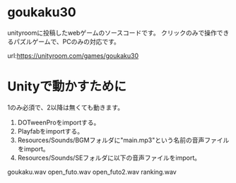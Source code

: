 # goukaku30
unityroomに投稿したwebゲームのソースコードです。
クリックのみで操作できるパズルゲームで、PCのみの対応です。

url:https://unityroom.com/games/goukaku30

# Unityで動かすために
1のみ必須で、2以降は無くても動きます。

1. DOTweenProをimportする。
1. Playfabをimportする。
1. Resources/Sounds/BGMフォルダに"main.mp3"という名前の音声ファイルをimport。
1. Resources/Sounds/SEフォルダに以下の音声ファイルをimport。

goukaku.wav
open_futo.wav
open_futo2.wav
ranking.wav
